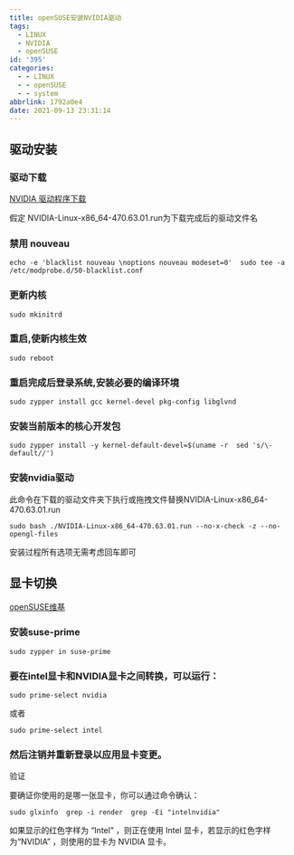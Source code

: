 ```yaml
---
title: openSUSE安装NVIDIA驱动
tags:
  - LINUX
  - NVIDIA
  - openSUSE
id: '395'
categories:
  - - LINUX
  - - openSUSE
  - - system
abbrlink: 1792a0e4
date: 2021-09-13 23:31:14
---
```


## 驱动安装

### 驱动下载

[NVIDIA 驱动程序下载](https://www.nvidia.cn/Download/index.aspx?lang=cn)

假定 NVIDIA-Linux-x86\_64-470.63.01.run为下载完成后的驱动文件名

### 禁用 nouveau

```
echo -e 'blacklist nouveau \noptions nouveau modeset=0'  sudo tee -a /etc/modprobe.d/50-blacklist.conf
```

### 更新内核

```
sudo mkinitrd
```

### 重启,使新内核生效

```
sudo reboot
```

### 重启完成后登录系统,安装必要的编译环境

```
sudo zypper install gcc kernel-devel pkg-config libglvnd
```

### 安装当前版本的核心开发包

```
sudo zypper install -y kernel-default-devel=$(uname -r  sed 's/\-default//')
```

### 安装nvidia驱动

此命令在下载的驱动文件夹下执行或拖拽文件替换NVIDIA-Linux-x86\_64-470.63.01.run

```
sudo bash ./NVIDIA-Linux-x86_64-470.63.01.run --no-x-check -z --no-opengl-files
```

安装过程所有选项无需考虑回车即可

## 显卡切换

[openSUSE维基](https://zh.opensuse.org/SDB:NVIDIA_SUSE_Prime)

### 安装suse-prime

```
sudo zypper in suse-prime
```

### 要在intel显卡和NVIDIA显卡之间转换，可以运行：

```
sudo prime-select nvidia
```

或者

```
sudo prime-select intel
```

### 然后注销并重新登录以应用显卡变更。

验证

要确证你使用的是哪一张显卡，你可以通过命令确认：

```
sudo glxinfo  grep -i render  grep -Ei "intelnvidia"
```

如果显示的红色字样为 “Intel” ，则正在使用 Intel 显卡，若显示的红色字样为“NVIDIA” ，则使用的显卡为 NVIDIA 显卡。